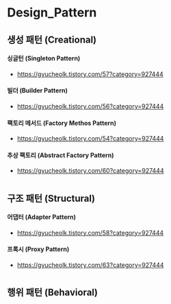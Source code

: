 # Design_Pattern

## 생성 패턴 (Creational)

#### 싱글턴 (Singleton Pattern)
 - https://gyucheolk.tistory.com/57?category=927444
#### 빌더 (Builder Pattern)
 - https://gyucheolk.tistory.com/56?category=927444
#### 팩토리 메서드 (Factory Methos Pattern)
 - https://gyucheolk.tistory.com/54?category=927444
#### 추상 팩토리 (Abstract Factory Pattern)
 - https://gyucheolk.tistory.com/60?category=927444

#
## 구조 패턴 (Structural)

#### 어댑터 (Adapter Pattern)
 - https://gyucheolk.tistory.com/58?category=927444
#### 프록시 (Proxy Pattern)
 - <https://gyucheolk.tistory.com/63?category=927444>

#
## 행위 패턴 (Behavioral)

